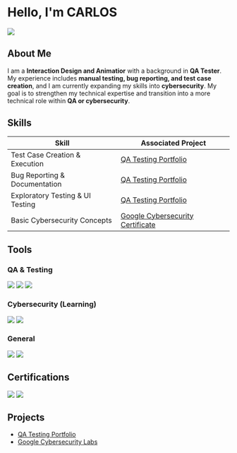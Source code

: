# Hello, I'm CARLOS  
<a href="https://www.linkedin.com/in/carloscalderonreyes/"><img src="https://img.shields.io/badge/-LinkedIn-0072b1?&style=for-the-badge&logo=linkedin&logoColor=white" /></a>  

## About Me  
I am a **Interaction Design and Animatior** with a background in **QA Tester**. My experience includes **manual testing, bug reporting, and test case creation**, and I am currently expanding my skills into **cybersecurity**. My goal is to strengthen my technical expertise and transition into a more technical role within **QA or cybersecurity**.  

## Skills  

| Skill                                         | Associated Project |
|-----------------------------------------------|--------------------|
| Test Case Creation & Execution                | <a href="https://github.com/your-repo-link">QA Testing Portfolio</a> |
| Bug Reporting & Documentation                 | <a href="https://github.com/your-repo-link">QA Testing Portfolio</a> |
| Exploratory Testing & UI Testing              | <a href="https://github.com/your-repo-link">QA Testing Portfolio</a> |
| Basic Cybersecurity Concepts                  | <a href="https://www.coursera.org/account/accomplishments/your-certificate-link">Google Cybersecurity Certificate</a> |

## Tools  

### QA & Testing  
<div>
    <img src="https://img.shields.io/badge/-JIRA-0052CC?&style=for-the-badge&logo=JIRA&logoColor=white" />
    <img src="https://img.shields.io/badge/-TestRail-FF6C37?&style=for-the-badge&logo=TestRail&logoColor=white" />
    <img src="https://img.shields.io/badge/-Postman-FF6C37?&style=for-the-badge&logo=Postman&logoColor=white" />
</div>  

### Cybersecurity (Learning)  
<div>
    <img src="https://img.shields.io/badge/-Wireshark-1679A7?&style=for-the-badge&logo=Wireshark&logoColor=white" />
    <img src="https://img.shields.io/badge/-Burp_Suite-FF8000?&style=for-the-badge&logo=Burp-Suite&logoColor=white" />
</div>  

### General  
<div>
    <img src="https://img.shields.io/badge/-GitHub-181717?&style=for-the-badge&logo=GitHub&logoColor=white" />
    <img src="https://img.shields.io/badge/-SQL-4479A1?&style=for-the-badge&logo=MySQL&logoColor=white" />
</div>  

## Certifications  
<div>
    <img src="https://img.shields.io/badge/-Google_Cybersecurity_Certificate-4285F4?&style=for-the-badge&logo=Google&logoColor=white" />
    <img src="https://img.shields.io/badge/-CEI_Diploma-4D4D4D?&style=for-the-badge&logoColor=white" />
</div>  

## Projects  
- [QA Testing Portfolio](https://github.com/your-repo-link)  
- [Google Cybersecurity Labs](https://www.coursera.org/account/accomplishments/your-certificate-link)  
